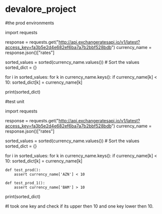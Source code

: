 # devalore_project
#the prod environments

import requests

response = requests.get("http://api.exchangeratesapi.io/v1/latest?access_key=fa3b5e2d4e682ef6ba7a7b2bbf528bdb")
currency_name = response.json()["rates"]

sorted_values = sorted(currency_name.values()) # Sort the values
sorted_dict = {}

for i in sorted_values:
    for k in currency_name.keys():
        if currency_name[k] < 10:
            sorted_dict[k] = currency_name[k]

print(sorted_dict)

#test unit

import requests

response = requests.get("http://api.exchangeratesapi.io/v1/latest?access_key=fa3b5e2d4e682ef6ba7a7b2bbf528bdb")
currency_name = response.json()["rates"]

sorted_values = sorted(currency_name.values()) # Sort the values
sorted_dict = {}

for i in sorted_values:
    for k in currency_name.keys():
        if currency_name[k] < 10:
            sorted_dict[k] = currency_name[k]
            
    def test_prod():
        assert currency_name['AZN'] < 10

    def test_prod_1():
        assert currency_name['BAM'] > 10

print(sorted_dict)

#I took one key and check if its upper then 10 and one key lower then 10.


